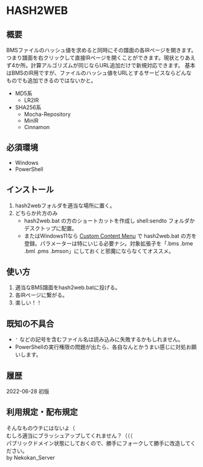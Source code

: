 # HASH2WEB

## 概要
BMSファイルのハッシュ値を求めると同時にその譜面の各IRページを開きます。
つまり譜面を右クリックして直接IRページを開くことができます。現状とりあえず4か所。計算アルゴリズムが同じならURL追加だけで新規対応できます。
基本はBMSのIR用ですが、ファイルのハッシュ値をURLとするサービスならどんなものでも追加できるのではないかと。
* MD5系
	* LR2IR
* SHA256系
	* Mocha-Repository
	* MinIR
	* Cinnamon

## 必須環境
* Windows
* PowerShell

## インストール
1. hash2webフォルダを適当な場所に置く。
2. どちらか片方のみ
	* hash2web.bat の方のショートカットを作成し shell:sendto フォルダかデスクトップに配置。
	* またはWindows11なら [Custom Content Menu](https://apps.microsoft.com/store/detail/custom-context-menu/9PC7BZZ28G0X) で hash2web.bat の方を登録。パラメーターは特にいじる必要ナシ。対象拡張子を「.bms .bme .bml .pms .bmson」にしておくと邪魔にならなくてオススメ。
	
## 使い方
1. 適当なBMS譜面をhash2web.batに投げる。
2. 各IRページに繋がる。
3. 楽しい！！

## 既知の不具合
* `'` などの記号を含むファイル名は読み込みに失敗するかもしれません。
* PowerShellの実行権限の問題が出たら、各自なんとかうまい感じに対処お願いします。

## 履歴
2022-06-28
初版










## 利用規定・配布規定
そんなものウチにはないよ（  
むしろ適当にブラッシュアップしてくれません？（（（  
パブリックドメイン状態にしておくので、勝手にフォークして勝手に改造してください。  
by Nekokan_Server
